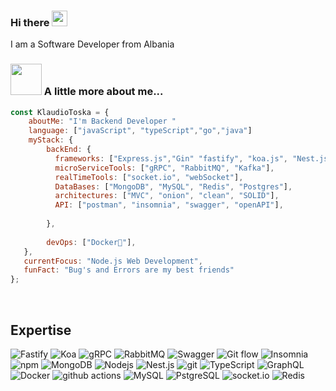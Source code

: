 
### Hi there <a href="https://www.gautamkrishnar.com/"><img src="https://media.giphy.com/media/hvRJCLFzcasrR4ia7z/giphy.gif" width="25px"></a>

I am a Software Developer from Albania 


### <img src="https://media.giphy.com/media/VgCDAzcKvsR6OM0uWg/giphy.gif" width="50"> A little more about me...  

```javascript
const KlaudioToska = {         
    aboutMe: "I'm Backend Developer "
    language: ["javaScript", "typeScript","go","java"]         
    myStack: {             
        backEnd: {             
          frameworks: ["Express.js","Gin" "fastify", "koa.js", "Nest.js"],                   
          microServiceTools: ["gRPC", "RabbitMQ", "Kafka"],
          realTimeTools: ["socket.io", "webSocket"],
          DataBases: ["MongoDB", "MySQL", "Redis", "Postgres"],
          architectures: ["MVC", "onion", "clean", "SOLID"],
          API: ["postman", "insomnia", "swagger", "openAPI"],
          
        },         
            
        devOps: ["Docker🐳"],               
   },    
   currentFocus: "Node.js Web Development",     
   funFact: "Bug's and Errors are my best friends" 
};
```

<br>

## Expertise
<p>
  <img alt="Fastify" src="https://img.shields.io/static/v1?style=for-the-badge&message=Fastify&color=000000&logo=Fastify&logoColor=FFFFFF&label=" />
    <img alt="Koa" src="https://img.shields.io/static/v1?style=for-the-badge&message=Koa&color=33333D&logo=Koa&logoColor=FFFFFF&label=" />
  <img alt="gRPC" src="https://img.shields.io/badge/gRPC%20-%236DB33F.svg?&style=flat-square&logo=grpc&logoColor=orange&color=orange" />
  <img alt="RabbitMQ" src="https://img.shields.io/static/v1?style=for-the-badge&message=RabbitMQ&color=FF6600&logo=RabbitMQ&logoColor=FFFFFF&label=" />
  <img alt="Swagger" src="https://img.shields.io/static/v1?style=for-the-badge&message=Swagger&color=222222&logo=Swagger&logoColor=85EA2D&label=" />
  <img alt="Git flow" src="https://img.shields.io/badge/Git flow%20-%236DB33F.svg?&style=flat-square&logo=git&logoColor=white&color=blue" />
  <img alt="Insomnia" src="https://img.shields.io/badge/-Insomnia-5849BE?style=flat-square&logo=insomnia&logoColor=white" />
  <img alt="npm" src="https://img.shields.io/badge/-NPM-CB3837?style=flat-square&logo=npm&logoColor=white" />
  <img alt="MongoDB" src="https://img.shields.io/badge/-MongoDB-13aa52?style=flat-square&logo=mongodb&logoColor=white" />
  <img alt="Nodejs" src="https://img.shields.io/static/v1?style=for-the-badge&message=Node.js&color=339933&logo=Node.js&logoColor=FFFFFF&label=" />
  <img alt="Nest.js", src="https://img.shields.io/static/v1?style=for-the-badge&message=NestJS&color=E0234E&logo=NestJS&logoColor=FFFFFF&label=" />
  <img alt="git" src="https://img.shields.io/badge/-Git-F05032?style=flat-square&logo=git&logoColor=white" />
  <img alt="TypeScript" src="https://img.shields.io/badge/-TypeScript-007ACC?style=flat-square&logo=typescript&logoColor=white" />
  <img alt="GraphQL" src="https://img.shields.io/badge/-GraphQL-E10098?style=flat-square&logo=graphql&logoColor=white" />
  <img alt="Docker" src="https://img.shields.io/badge/-Docker-46a2f1?style=flat-square&logo=docker&logoColor=white" />
  <img alt="github actions" src="https://img.shields.io/badge/-Github_Actions-2088FF?style=flat-square&logo=github-actions&logoColor=white" />
 <img alt="MySQL" src="https://img.shields.io/badge/-MySQL-F87822?style=flat-square&logo=mysql&logoColor=336791" />
     <img alt="PstgreSQL" src="https://img.shields.io/static/v1?style=for-the-badge&message=PostgreSQL&color=4169E1&logo=PostgreSQL&logoColor=FFFFFF&label=" />
    <img alt="socket.io" src="https://img.shields.io/badge/-Socket.io-ffffff?style=flat-square&logo=socket.io&logoColor=black" />
    <img alt="Redis" src="https://img.shields.io/badge/-Redis-B02727?style=flat-square&logo=redis&logoColor=white" />
</p>


